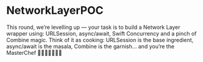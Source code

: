# NetworkLayerPOC
This round, we’re levelling up — your task is to build a Network Layer wrapper using: URLSession, async/await, Swift Concurrency and a pinch of Combine magic.  Think of it as cooking: URLSession is the base ingredient, async/await is the masala, Combine is the garnish… and you’re the MasterChef 🍳👨🏻‍🍳👩🏻‍🍳
